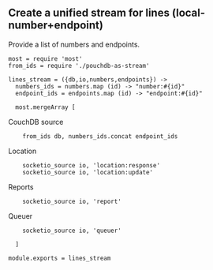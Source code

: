 Create a unified stream for lines (local-number+endpoint)
---------------------------------------------------------

Provide a list of numbers and endpoints.

    most = require 'most'
    from_ids = require './pouchdb-as-stream'

    lines_stream = ({db,io,numbers,endpoints}) ->
      numbers_ids = numbers.map (id) -> "number:#{id}"
      endpoint_ids = endpoints.map (id) -> "endpoint:#{id}"

      most.mergeArray [

CouchDB source

        from_ids db, numbers_ids.concat endpoint_ids

Location

        socketio_source io, 'location:response'
        socketio_source io, 'location:update'

Reports

        socketio_source io, 'report'

Queuer

        socketio_source io, 'queuer'

      ]

    module.exports = lines_stream
